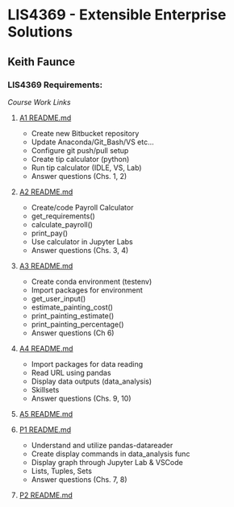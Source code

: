 

# LIS4369 - Extensible Enterprise Solutions

## Keith Faunce

### LIS4369 Requirements:

*Course Work Links*

1. [A1 README.md](a1/README.md "Keiths A1 README.md file")
    - Create new Bitbucket repository 
    - Update Anaconda/Git_Bash/VS etc...
    - Configure git push/pull setup
    - Create tip calculator (python)
    - Run tip calculator (IDLE, VS, Lab)
    - Answer questions (Chs. 1, 2)

2. [A2 README.md](a2/README.md "Keiths A2 README.md file")
    - Create/code Payroll Calculator
    - get_requirements()
    - calculate_payroll()
    - print_pay()
    - Use calculator in Jupyter Labs
    - Answer questions (Chs. 3, 4)

3. [A3 README.md](a3/README.md "Keiths A3 README.md file")
    - Create conda environment (testenv)
    - Import packages for environment
    - get_user_input()
    - estimate_painting_cost()
    - print_painting_estimate()
    - print_painting_percentage()
    - Answer questions (Ch 6)

4. [A4 README.md](a4/README.md "Keiths A4 README.md file")
    - Import packages for data reading
    - Read URL using pandas
    - Display data outputs (data_analysis)
    - Skillsets
    - Answer questions (Chs. 9, 10)

5. [A5 README.md](a5/README.md "Keiths A5 README.md file")


6. [P1 README.md](p1/README.md "Keiths P1 README.md file")
    - Understand and utilize pandas-datareader
    - Create display commands in data_analysis func
    - Display graph through Jupyter Lab & VSCode
    - Lists, Tuples, Sets
    - Answer questions (Chs. 7, 8)

7. [P2 README.md](p2/README.md "Keiths P2 README.md file")
